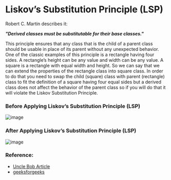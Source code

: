 # Liskov’s Substitution Principle (LSP)

Robert C. Martin describes it:

<strong><em>"Derived classes must be substitutable for their base classes."</em></strong>

This principle ensures that any class that is the child of a parent class should be usable in place of its parent without any unexpected behavior.
One of the classic examples of this principle is a rectangle having four sides. A rectangle’s height can be any value and width can be any value. A square is a rectangle with equal width and height. So we can say that we can extend the properties of the rectangle class into square class. In order to do that you need to swap the child (square) class with parent (rectangle) class to fit the definition of a square having four equal sides but a derived class does not affect the behavior of the parent class so if you will do that it will violate the Liskov Substitution Principle.

### Before Applying Liskov’s Substitution Principle (LSP)
![image](https://github.com/Virendra-Haratlia/SOLID_DP_CPP/assets/141754196/d79ca442-ae97-419d-92c8-0a185968cd5c)

### After Applying Liskov’s Substitution Principle (LSP)
![image](https://github.com/Virendra-Haratlia/SOLID_DP_CPP/assets/141754196/c94b516f-7c47-4aee-8f92-543691683dbd)

### Reference:
* [Uncle Bob Article](http://butunclebob.com/ArticleS.UncleBob.PrinciplesOfOod)
* [geeksforgeeks](https://www.geeksforgeeks.org/solid-principle-in-programming-understand-with-real-life-examples/)

